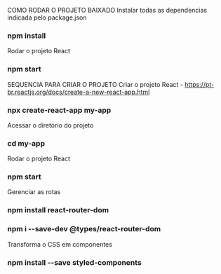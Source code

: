 COMO RODAR O PROJETO BAIXADO
Instalar todas as dependencias indicada pelo package.json
### npm install

Rodar o projeto React
### npm start

SEQUENCIA PARA CRIAR O PROJETO
Criar o projeto React - https://pt-br.reactjs.org/docs/create-a-new-react-app.html
### npx create-react-app my-app

Acessar o diretório do projeto
### cd my-app

Rodar o projeto React
### npm start

Gerenciar as rotas
### npm install react-router-dom
### npm i --save-dev @types/react-router-dom

Transforma o CSS em componentes
### npm install --save styled-components